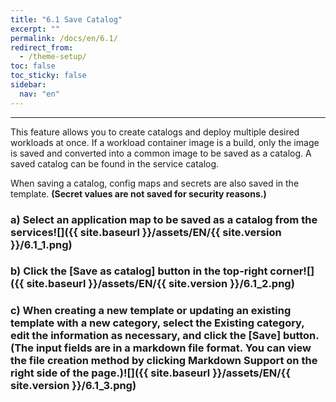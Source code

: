 ```yaml
---
title: "6.1 Save Catalog"
excerpt: ""
permalink: /docs/en/6.1/
redirect_from:
  - /theme-setup/
toc: false
toc_sticky: false
sidebar:
  nav: "en"
---
```



---

This feature allows you to create catalogs and deploy multiple desired workloads at once. If a workload container image is a build, only the image is saved and converted into a common image to be saved as a catalog. A saved catalog can be found in the service catalog.

When saving a catalog, config maps and secrets are also saved in the template. **\(Secret values are not saved for security reasons.\)**

### a\) Select an application map to be saved as a catalog from the services![]({{ site.baseurl }}/assets/EN/{{ site.version }}/6.1_1.png)

### b\) Click the [Save as catalog] button in the top-right corner![]({{ site.baseurl }}/assets/EN/{{ site.version }}/6.1_2.png)

### c\) When creating a new template or updating an existing template with a new category, select the Existing category, edit the information as necessary, and click the [Save] button. \(The input fields are in a markdown file format. You can view the file creation method by clicking Markdown Support on the right side of the page.\)![]({{ site.baseurl }}/assets/EN/{{ site.version }}/6.1_3.png)
